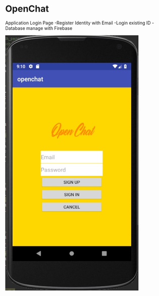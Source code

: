 # OpenChat

Application Login Page
-Register Identity with Email
-Login existing ID
-Database manage with Firebase

![](OpenChatImages/OpenChatLoginMainPage.jpg)
